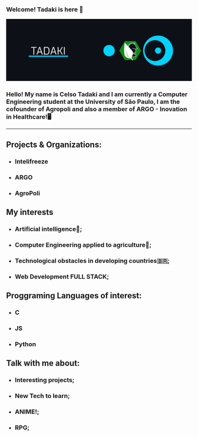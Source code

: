 

### Welcome! Tadaki is here 👋

![Alt text](https://github.com/C-Tadaki-S/C-Tadaki-S/blob/main/Meu-banner2.png)


###  Hello! My name is Celso Tadaki and I am currently a Computer Engineering student at the University of São Paulo, I am the cofounder of Agropoli and also a member of ARGO - Inovation in Healthcare!🖥️ 

------------
 ## Projects & Organizations:
 - ### Intelifreeze
 - ### ARGO
 - ### AgroPoli

 ## My interests
 
 - ### Artificial intelligence🦾;
 - ### Computer Engineering applied to agriculture🚜;
 - ### Technological obstacles in developing countries🇧🇷;
 - ### Web Development FULL STACK;

## Proggraming Languages of interest:
- ### C
- ### JS
- ### Python

## Talk with me about:
- ### Interesting projects;
- ### New Tech to learn;
- ### ANIME!;
- ### RPG;
